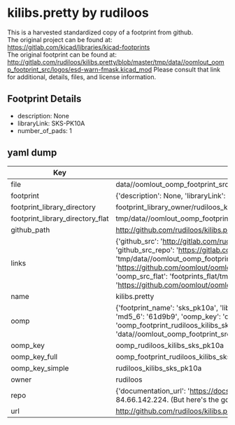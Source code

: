 # kilibs.pretty by rudiloos  
This is a harvested standardized copy of a footprint from github.  
The original project can be found at:  
https://gitlab.com/kicad/libraries/kicad-footprints  
The original footprint can be found at:
http://gitlab.com/rudiloos/kilibs.pretty/blob/master/tmp/data//oomlout_oomp_footprint_src/logos/esd-warn-fmask.kicad_mod
Please consult that link for additional, details, files, and license information.  
## Footprint Details
* description: None  
* libraryLink: SKS-PK10A  
* number_of_pads: 1  
## yaml dump  
| Key | Value |  
| --- | --- |  
| file | data//oomlout_oomp_footprint_src/kilibs.pretty/SKS-PK10A.kicad_mod |  
| footprint | {'description': None, 'libraryLink': 'SKS-PK10A', 'number_of_pads': 1} |  
| footprint_library_directory | footprint_library_owner/rudiloos_kilibs.pretty |  
| footprint_library_directory_flat | tmp/data//oomlout_oomp_footprint_src/footprints_flat/rudiloos_kilibs_sks_pk10a/working |  
| github_path | http://github.com/rudiloos/kilibs.pretty/blob/master/tmp/data//oomlout_oomp_footprint_src/SKS-PK10A.kicad_mod |  
| links | {'github_src': 'http://gitlab.com/rudiloos/kilibs.pretty/blob/master/tmp/data//oomlout_oomp_footprint_src/logos/esd-warn-fmask.kicad_mod', 'github_src_repo': 'https://gitlab.com/kicad/libraries/kicad-footprints', 'oomp_bot': 'tmp/data//oomlout_oomp_footprint_src/footprints/rudiloos_kilibs_sks_pk10a/working', 'oomp_bot_github': 'https://github.com/oomlout/oomlout_oomp_footprint_bot/tree/main/tmp/data//oomlout_oomp_footprint_src/footprints/rudiloos_kilibs_sks_pk10a/working', 'oomp_src_flat': 'footprints_flat/tmp/data//oomlout_oomp_footprint_src/footprints_flat/rudiloos_kilibs_sks_pk10a/working', 'oomp_src_flat_github': 'https://github.com/oomlout/oomlout_oomp_footprint_src/tree/main/tmp/data//oomlout_oomp_footprint_src/footprints_flat/rudiloos_kilibs_sks_pk10a/working'} |  
| name | kilibs.pretty |  
| oomp | {'footprint_name': 'sks_pk10a', 'library_name': 'kilibs', 'md5': '61d9b986f98cb6e3765994d63a619626', 'md5_10': '61d9b986f9', 'md5_5': '61d9b', 'md5_6': '61d9b9', 'oomp_key': 'oomp_rudiloos_kilibs_sks_pk10a', 'oomp_key_extra': 'oomp_footprint_rudiloos_kilibs_sks_pk10a', 'oomp_key_full': 'oomp_footprint_rudiloos_kilibs_sks_pk10a_61d9b9', 'oomp_key_simple': 'rudiloos_kilibs_sks_pk10a', 'original_filename': 'data//oomlout_oomp_footprint_src/kilibs.pretty/SKS-PK10A.kicad_mod', 'owner_name': 'rudiloos'} |  
| oomp_key | oomp_rudiloos_kilibs_sks_pk10a |  
| oomp_key_full | oomp_footprint_rudiloos_kilibs_sks_pk10a |  
| oomp_key_simple | rudiloos_kilibs_sks_pk10a |  
| owner | rudiloos |  
| repo | {'documentation_url': 'https://docs.github.com/rest/overview/resources-in-the-rest-api#rate-limiting', 'message': "API rate limit exceeded for 84.66.142.224. (But here's the good news: Authenticated requests get a higher rate limit. Check out the documentation for more details.)"} |  
| url | http://github.com/rudiloos/kilibs.pretty |  

